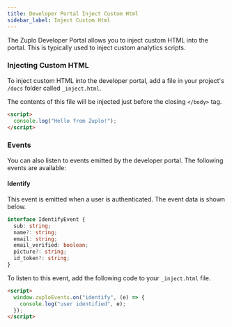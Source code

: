 ```yaml
---
title: Developer Portal Inject Custom Html
sidebar_label: Inject Custom Html
---
```


<EnterpriseFeature />

The Zuplo Developer Portal allows you to inject custom HTML into the portal.
This is typically used to inject custom analytics scripts.

### Injecting Custom HTML

To inject custom HTML into the developer portal, add a file in your project's
`/docs` folder called `_inject.html`.

The contents of this file will be injected just before the closing `</body>`
tag.

```html title="_inject.html"
<script>
  console.log("Hello from Zuplo!");
</script>
```

### Events

You can also listen to events emitted by the developer portal. The following
events are available:

#### Identify

This event is emitted when a user is authenticated. The event data is shown
below.

```ts
interface IdentifyEvent {
  sub: string;
  name?: string;
  email: string;
  email_verified: boolean;
  picture?: string;
  id_token?: string;
}
```

To listen to this event, add the following code to your `_inject.html` file.

```html title="_inject.html"
<script>
  window.zuploEvents.on("identify", (e) => {
    console.log("user identified", e);
  });
</script>
```
